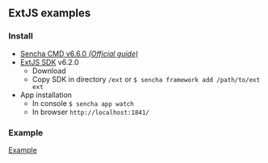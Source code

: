 ## ExtJS examples

### Install
- [Sencha CMD v6.6.0 *(Official guide)*](https://docs.sencha.com/cmd/guides/intro_to_cmd.html)
- [ExtJS SDK](https://www.sencha.com/products/extjs/evaluate/) v6.2.0
    - Download
    - Copy SDK in directory `/ext` or ```$ sencha framework add /path/to/ext ext```
- App installation
    - In console ```$ sencha app watch```
    - In browser ```http://localhost:1841/```
    
### Example
[Example](http://test-extjs.diamondsystems.org/)
